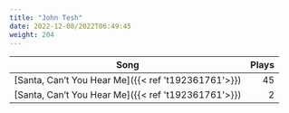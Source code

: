 ```yaml
---
title: "John Tesh"
date: 2022-12-08/2022T06:49:45
weight: 204
---
```




 Song | Plays 
----- | -----:
[Santa, Can’t You Hear Me]({{< ref 't192361761'>}}) | 45
[Santa, Can’t You Hear Me]({{< ref 't192361761'>}}) | 2
